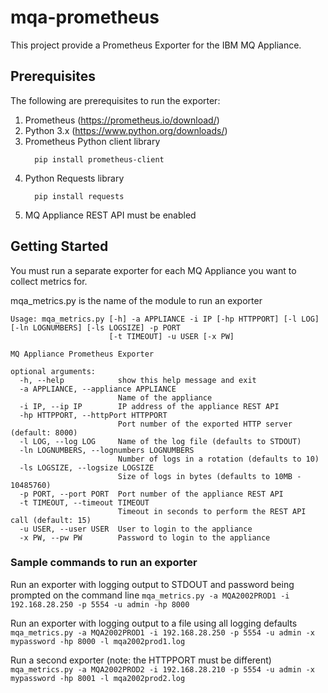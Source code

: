 # mqa-prometheus
This project provide a Prometheus Exporter for the IBM MQ Appliance. 

## Prerequisites
The following are prerequisites to run the exporter:
1. Prometheus (https://prometheus.io/download/)
2. Python 3.x (https://www.python.org/downloads/)
3. Prometheus Python client library
    ```
      pip install prometheus-client
    ```
4. Python Requests library
    ```
      pip install requests
    ```
5. MQ Appliance REST API must be enabled

## Getting Started
You must run a separate exporter for each MQ Appliance you want to collect metrics for.

mqa_metrics.py is the name of the module to run an exporter

```
Usage: mqa_metrics.py [-h] -a APPLIANCE -i IP [-hp HTTPPORT] [-l LOG] [-ln LOGNUMBERS] [-ls LOGSIZE] -p PORT
                      [-t TIMEOUT] -u USER [-x PW]

MQ Appliance Prometheus Exporter

optional arguments:
  -h, --help            show this help message and exit
  -a APPLIANCE, --appliance APPLIANCE
                        Name of the appliance
  -i IP, --ip IP        IP address of the appliance REST API
  -hp HTTPPORT, --httpPort HTTPPORT
                        Port number of the exported HTTP server (default: 8000)
  -l LOG, --log LOG     Name of the log file (defaults to STDOUT)
  -ln LOGNUMBERS, --lognumbers LOGNUMBERS
                        Number of logs in a rotation (defaults to 10)
  -ls LOGSIZE, --logsize LOGSIZE
                        Size of logs in bytes (defaults to 10MB - 10485760)
  -p PORT, --port PORT  Port number of the appliance REST API
  -t TIMEOUT, --timeout TIMEOUT
                        Timeout in seconds to perform the REST API call (default: 15)
  -u USER, --user USER  User to login to the appliance
  -x PW, --pw PW        Password to login to the appliance
```

### Sample commands to run an exporter
Run an exporter with logging output to STDOUT and password being prompted on the command line
    ```
    mqa_metrics.py -a MQA2002PROD1 -i 192.168.28.250 -p 5554 -u admin -hp 8000
    ```

Run an exporter with logging output to a file using all logging defaults
    ```
    mqa_metrics.py -a MQA2002PROD1 -i 192.168.28.250 -p 5554 -u admin -x mypassword -hp 8000 -l mqa2002prod1.log 
    ```
    
Run a second exporter (note: the HTTPPORT must be different)
    ```
    mqa_metrics.py -a MQA2002PROD2 -i 192.168.28.210 -p 5554 -u admin -x mypassword -hp 8001 -l mqa2002prod2.log
    ```
